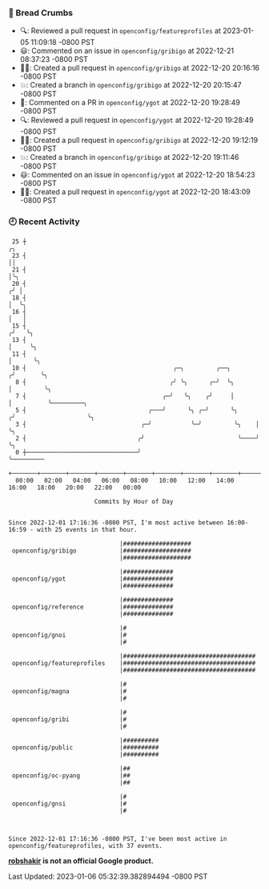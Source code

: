 ### 🍞 Bread Crumbs

 * 🔍: Reviewed a pull request in  `openconfig/featureprofiles` at 2023-01-05 11:09:18 -0800 PST
 * 😃: Commented on an issue in `openconfig/gribigo` at 2022-12-21 08:37:23 -0800 PST
 * ✍🏼: Created a pull request in `openconfig/gribigo` at 2022-12-20 20:16:16 -0800 PST
 * 💥: Created a branch in `openconfig/gribigo` at 2022-12-20 20:15:47 -0800 PST
 * 💬: Commented on a PR in  `openconfig/ygot` at 2022-12-20 19:28:49 -0800 PST
 * 🔍: Reviewed a pull request in  `openconfig/ygot` at 2022-12-20 19:28:49 -0800 PST
 * ✍🏼: Created a pull request in `openconfig/gribigo` at 2022-12-20 19:12:19 -0800 PST
 * 💥: Created a branch in `openconfig/gribigo` at 2022-12-20 19:11:46 -0800 PST
 * 😃: Commented on an issue in `openconfig/ygot` at 2022-12-20 18:54:23 -0800 PST
 * ✍🏼: Created a pull request in `openconfig/ygot` at 2022-12-20 18:43:09 -0800 PST

### 🕘 Recent Activity
```
 25 ┼                                                                    ╭╮
 23 ┤                                                                    ││
 21 ┤                                                                    │╰╮
 20 ┤                                                                   ╭╯ │
 18 ┤                                                                   │  ╰╮
 16 ┤                                                                   │   │
 15 ┤                                                                  ╭╯   ╰╮
 13 ┤                                                                  │     ╰╮
 11 ┤                                                                  │      ╰╮
 10 ┤                                         ╭─╮         ╭──╮        ╭╯       ╰╮
  8 ┤                                        ╭╯ ╰╮      ╭─╯  ╰╮       │         ╰╮
  7 ┤                                      ╭─╯   ╰╮    ╭╯     │       │          ╰─────────╮
  5 ┤                                  ╭───╯      ╰╮ ╭─╯      ╰╮     ╭╯                    ╰╮
  3 ┤                                ╭─╯           ╰─╯         ╰╮    │                      ╰╮
  2 ┤                               ╭╯                          ╰────╯                       ╰╮
  0 ┼───────────────────────────────╯                                                         ╰─────────
    +───────+───────+───────+───────+───────+───────+───────+───────+───────+───────+───────+───────+────
  00:00   02:00   04:00   06:00   08:00   10:00   12:00   14:00   16:00   18:00   20:00   22:00   00:00   

						Commits by Hour of Day


Since 2022-12-01 17:16:36 -0800 PST, I'm most active between 16:00-16:59 - with 25 events in that hour.

```



```
                               |###################
 openconfig/gribigo            |###################
                               |###################

                               |##############
 openconfig/ygot               |##############
                               |##############

                               |##############
 openconfig/reference          |##############
                               |##############

                               |#
 openconfig/gnoi               |#
                               |#

                               |#####################################
 openconfig/featureprofiles    |#####################################
                               |#####################################

                               |#
 openconfig/magna              |#
                               |#

                               |#
 openconfig/gribi              |#
                               |#

                               |##########
 openconfig/public             |##########
                               |##########

                               |##
 openconfig/oc-pyang           |##
                               |##

                               |#
 openconfig/gnsi               |#
                               |#



Since 2022-12-01 17:16:36 -0800 PST, I've been most active in openconfig/featureprofiles, with 37 events.

```
**[robshakir](mailto:robjs@google.com) is not an official Google product.**  


Last Updated: 2023-01-06 05:32:39.382894494 -0800 PST
